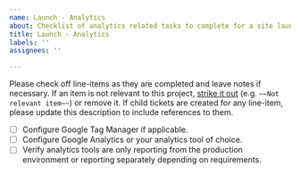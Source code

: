 ```yaml
---
name: Launch - Analytics
about: Checklist of analytics related tasks to complete for a site launch.
title: Launch - Analytics
labels: ''
assignees: ''

---
```


Please check off line-items as they are completed and leave notes if necessary.
If an item is not relevant to this project, [strike it out](https://docs.github.com/en/github/writing-on-github/basic-writing-and-formatting-syntax#styling-text)
(e.g. `~~Not relevant item~~`) or remove it. If child tickets are created for
any line-item, please update this description to include references to them.

- [ ] Configure Google Tag Manager if applicable.
- [ ] Configure Google Analytics or your analytics tool of choice.
- [ ] Verify analytics tools are only reporting from the production environment or reporting separately depending on requirements.
